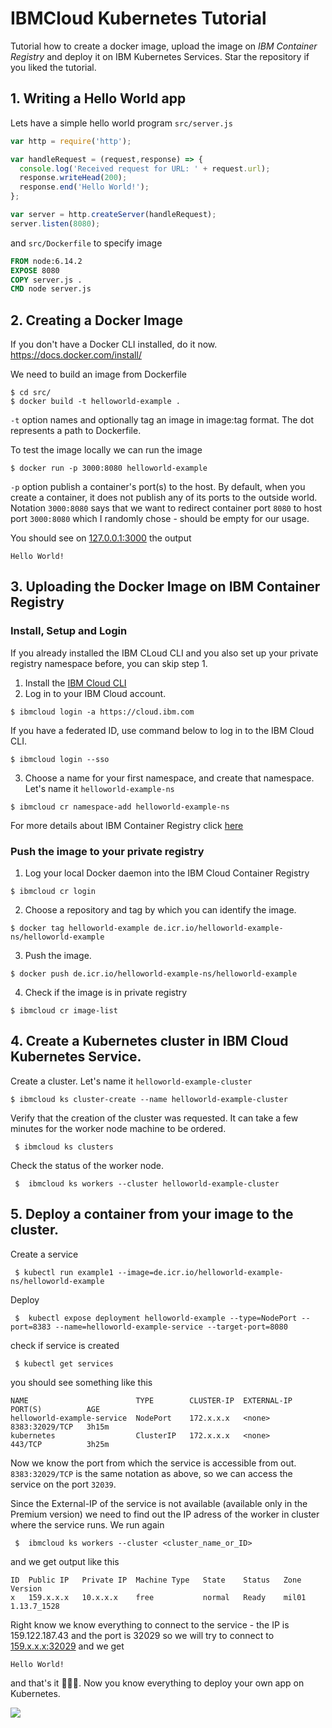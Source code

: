 # IBMCloud Kubernetes Tutorial
Tutorial how to create a docker image, upload the image on *IBM Container Registry* and deploy it on IBM Kubernetes Services. Star the repository if you liked the tutorial.

## 1. Writing a Hello World app
Lets have a simple hello world program `src/server.js`

```javascript
var http = require('http');

var handleRequest = (request,response) => {
  console.log('Received request for URL: ' + request.url);
  response.writeHead(200);
  response.end('Hello World!');
};

var server = http.createServer(handleRequest);
server.listen(8080);
```
and `src/Dockerfile` to specify image

```Dockerfile 
FROM node:6.14.2
EXPOSE 8080
COPY server.js .
CMD node server.js
```

## 2. Creating a Docker Image
If you don't have a Docker CLI installed, do it now. https://docs.docker.com/install/

We need to build an image from Dockerfile
```shell
$ cd src/
$ docker build -t helloworld-example .
```
`-t` option names and optionally tag an image in image:tag format. The dot represents a path to Dockerfile.

To test the image locally we can run the image
```shell
$ docker run -p 3000:8080 helloworld-example
```
`-p` option publish a container's port(s) to the host. By default, when you create a container, it does not publish any of its ports to the outside world. Notation `3000:8080` says that we want to redirect container port `8080` to host port `3000:8080` which I randomly chose - should be empty for our usage.

You should see on [127.0.0.1:3000]() the output
```
Hello World!
```

## 3. Uploading the Docker Image on IBM Container Registry
### Install, Setup and Login

If you already installed the IBM CLoud CLI and you also set up your private registry namespace before, you can skip step 1.

1. Install the [IBM Cloud CLI](https://cloud.ibm.com/docs/containers?topic=containers-cs_cli_install)
2.  Log in to your IBM Cloud account. 
```shell 
$ ibmcloud login -a https://cloud.ibm.com
```
If you have a federated ID, use command below to log in to the IBM Cloud CLI.
```shell 
$ ibmcloud login --sso
``` 
3. Choose a name for your first namespace, and create that namespace. Let's name it `helloworld-example-ns`
```shell
$ ibmcloud cr namespace-add helloworld-example-ns
```
For more details about IBM Container Registry click [here](https://cloud.ibm.com/kubernetes/registry/main/start)


### Push the image to your private registry
1. Log your local Docker daemon into the IBM Cloud Container Registry
```shell
$ ibmcloud cr login
```

2. Choose a repository and tag by which you can identify the image. 
```shell
$ docker tag helloworld-example de.icr.io/helloworld-example-ns/helloworld-example
```

3. Push the image.
```shell
$ docker push de.icr.io/helloworld-example-ns/helloworld-example
```

4. Check if the image is in private registry
```shell
$ ibmcloud cr image-list
```


## 4. Create a Kubernetes cluster in IBM Cloud Kubernetes Service.
Create a cluster. Let's name it `helloworld-example-cluster`
```shell
$ ibmcloud ks cluster-create --name helloworld-example-cluster
```


Verify that the creation of the cluster was requested. It can take a few minutes for the worker node machine to be ordered.
```shell 
 $ ibmcloud ks clusters
```

Check the status of the worker node.
```shell 
 $  ibmcloud ks workers --cluster helloworld-example-cluster
```
## 5. Deploy a container from your image to the cluster.

Create a service
```shell 
 $ kubectl run example1 --image=de.icr.io/helloworld-example-ns/helloworld-example 
```

Deploy
```shell 
 $  kubectl expose deployment helloworld-example --type=NodePort --port=8383 --name=helloworld-example-service --target-port=8080  
```

check if service is created
```shell 
 $ kubectl get services 
```

you should see something like this
```
NAME                        TYPE        CLUSTER-IP  EXTERNAL-IP   PORT(S)          AGE
helloworld-example-service  NodePort    172.x.x.x   <none>        8383:32029/TCP   3h15m
kubernetes                  ClusterIP   172.x.x.x   <none>        443/TCP          3h25m
```
Now we know the port from which the service is accessible from out. `8383:32029/TCP` is the same notation as above, so we can access the service on the port `32039`.

Since the External-IP of the service is not available (available only in the Premium version) we need to find out the IP adress of the worker in cluster where the service runs. We run again

```shell 
 $  ibmcloud ks workers --cluster <cluster_name_or_ID> 
```
and we get output like this
```
ID  Public IP   Private IP  Machine Type   State    Status   Zone    Version   
x   159.x.x.x   10.x.x.x    free           normal   Ready    mil01   1.13.7_1528 
```

Right know we know everything to connect to the service - the IP is 159.122.187.43 and the port is 32029 so we will try to connect to [159.x.x.x:32029]() and we get 
```
Hello World!
```

and that's it 🎉🎉🎉. Now you know everything to deploy your own app on Kubernetes.

![](https://i.imgur.com/QdZZKDm.gif?1)